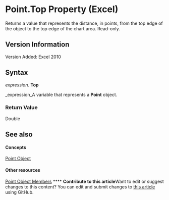 
# Point.Top Property (Excel)

Returns a value that represents the distance, in points, from the top edge of the object to the top edge of the chart area. Read-only.


## Version Information

Version Added: Excel 2010 


## Syntax

 _expression_. **Top**

 _expression_A variable that represents a  **Point** object.


### Return Value

Double


## See also


#### Concepts


 [Point Object](48ed9aec-2d29-ec4d-8e55-fca13982c358.md)
#### Other resources


 [Point Object Members](a533258d-fc3b-9fe1-2a77-a55ecbe7bd7a.md)
****   **Contribute to this article**Want to edit or suggest changes to this content? You can edit and submit changes to  [this article](https://github.com/jhershey00/VBA_Excel_Test/OpenXMLCon/articles/328ff726-4c34-a55a-35ce-1d7bdd06643a.md) using GitHub.

